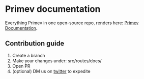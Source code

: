 # Primev documentation

Everything Primev in one open-source repo, renders here: [Primev Documentation](https://docs.primev.xyz/).

## Contribution guide

1. Create a branch
2. Make your changes under: src/routes/docs/
3. Open PR
4. (optional) DM us on [twitter](https://twitter.com/primev_xyz) to expedite
